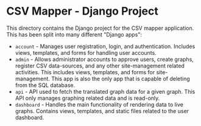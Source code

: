 # CSV Mapper - Django Project
This directory contains the Django project for the CSV mapper application. This
has been split into many different "Django apps":
- `account` - Manages user registration, login, and authentication. Includes
  views, templates, and forms for handling user accounts.
- `admin` - Allows administrator accounts to approve users, create graphs,
  register CSV data-sources, and any other site-management related activities.
  This includes views, templates, and forms for site-management. This app is
  also the only app that is capable of deleting from the SQL database.
- `api` - API used to fetch the translated graph data for a given graph. This
  API only manages graphing related data and is read-only.
- `dashboard` - Handles the main functionality of rendering data to live graphs.
  Contains views, templates, and static files related to the user dashboard.